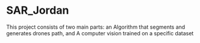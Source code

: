 # SAR_Jordan
This project consists of two main parts: an Algorithm that segments and generates drones path, and A computer vision trained on a specific dataset
